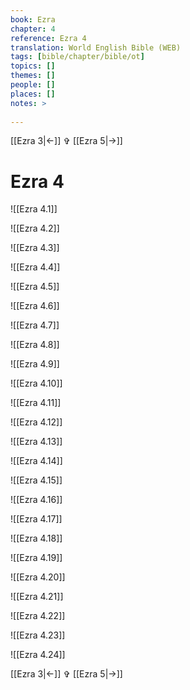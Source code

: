 ```yaml
---
book: Ezra
chapter: 4
reference: Ezra 4
translation: World English Bible (WEB)
tags: [bible/chapter/bible/ot]
topics: []
themes: []
people: []
places: []
notes: >
  
---
```


[[Ezra 3|<-]] ✞ [[Ezra 5|->]]

# Ezra 4

![[Ezra 4.1]]

![[Ezra 4.2]]

![[Ezra 4.3]]

![[Ezra 4.4]]

![[Ezra 4.5]]

![[Ezra 4.6]]

![[Ezra 4.7]]

![[Ezra 4.8]]

![[Ezra 4.9]]

![[Ezra 4.10]]

![[Ezra 4.11]]

![[Ezra 4.12]]

![[Ezra 4.13]]

![[Ezra 4.14]]

![[Ezra 4.15]]

![[Ezra 4.16]]

![[Ezra 4.17]]

![[Ezra 4.18]]

![[Ezra 4.19]]

![[Ezra 4.20]]

![[Ezra 4.21]]

![[Ezra 4.22]]

![[Ezra 4.23]]

![[Ezra 4.24]]

[[Ezra 3|<-]] ✞ [[Ezra 5|->]]
